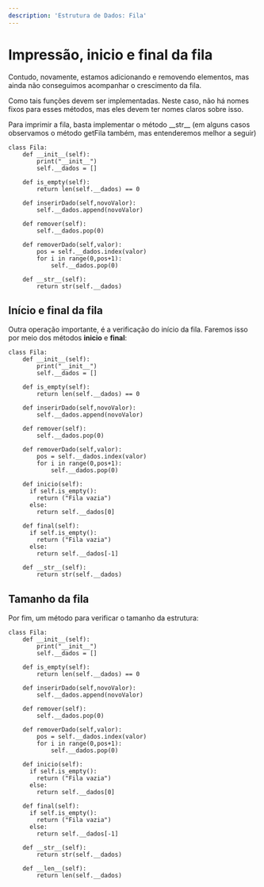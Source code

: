 ```yaml
---
description: 'Estrutura de Dados: Fila'
---
```


# Impressão, inicio e final da fila

Contudo, novamente, estamos adicionando e removendo elementos, mas ainda não conseguimos acompanhar o crescimento da fila.

Como tais funções devem ser implementadas. Neste caso, não há nomes fixos para esses métodos, mas eles devem ter nomes claros sobre isso.

Para imprimir a fila, basta implementar o método \_\_str\_\_ \(em alguns casos observamos o método getFila também, mas entenderemos melhor a seguir\)

```text
class Fila:
    def __init__(self):
        print("__init__")
        self.__dados = []
    
    def is_empty(self):
        return len(self.__dados) == 0

    def inserirDado(self,novoValor):
        self.__dados.append(novoValor)

    def remover(self):
        self.__dados.pop(0)

    def removerDado(self,valor):
        pos = self.__dados.index(valor)
        for i in range(0,pos+1):
            self.__dados.pop(0)
            
    def __str__(self):
        return str(self.__dados)
```

## Início e final da fila

Outra operação importante, é a verificação do início da fila. Faremos isso por meio dos métodos **inicio** e **final**:

```text
class Fila:
    def __init__(self):
        print("__init__")
        self.__dados = []
    
    def is_empty(self):
        return len(self.__dados) == 0

    def inserirDado(self,novoValor):
        self.__dados.append(novoValor)

    def remover(self):
        self.__dados.pop(0)

    def removerDado(self,valor):
        pos = self.__dados.index(valor)
        for i in range(0,pos+1):
            self.__dados.pop(0)

    def inicio(self):
      if self.is_empty():
        return ("Fila vazia")
      else: 
        return self.__dados[0]

    def final(self):
      if self.is_empty():
        return ("Fila vazia")
      else: 
        return self.__dados[-1]

    def __str__(self):
        return str(self.__dados)
```

## Tamanho da fila

Por fim, um método para verificar o tamanho da estrutura:

```text
class Fila:
    def __init__(self):
        print("__init__")
        self.__dados = []
    
    def is_empty(self):
        return len(self.__dados) == 0

    def inserirDado(self,novoValor):
        self.__dados.append(novoValor)

    def remover(self):
        self.__dados.pop(0)

    def removerDado(self,valor):
        pos = self.__dados.index(valor)
        for i in range(0,pos+1):
            self.__dados.pop(0)

    def inicio(self):
      if self.is_empty():
        return ("Fila vazia")
      else: 
        return self.__dados[0]

    def final(self):
      if self.is_empty():
        return ("Fila vazia")
      else: 
        return self.__dados[-1]

    def __str__(self):
        return str(self.__dados)

    def __len__(self):
        return len(self.__dados)
```


